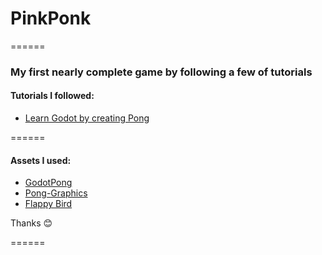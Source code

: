 # PinkPonk
======

### My first nearly complete game by following a few of tutorials

#### Tutorials I followed:
+ [Learn Godot by creating Pong](https://www.youtube.com/watch?v=kr1BoEbuveI)

======

#### Assets I used:
+ [GodotPong](https://github.com/clear-code-projects/GodotPong)
+ [Pong-Graphics](https://opengameart.org/content/pong-graphics)
+ [Flappy Bird](https://bitbucket.org/EdwardAngeles/godot-engine-tutorial-flappy-bird/downloads/)

Thanks :blush:

======